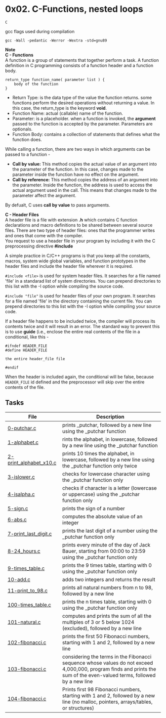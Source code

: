# 0x02. C-Functions, nested loops
``C``

gcc flags used during compilation
```
gcc -Wall -pedantic -Werror -Wextra -std=gnu89
```

**Note**  
**C - Functions**  
A function is a group of statements that together perform a task. A function definition in C programming consists of a function header and a function body.
```
return_type function_name( parameter list ) {
    body of the function
}
```
* Return Type: is the data type of the value the function returns. some functions perform the desired operations without returning a value. In this case, the return_type is the keyword **void**.
* Function Name: actual (callable) name of the function.
* Parameter: is a placeholder. when a function is invoked, the **argument** passed to the function is accepted by the parameter. Parameters are optionals.
* Function Body: contains a collection of statements that defines what the function does.

While calling a function, there are two ways in which arguments can be passed to a function -
* **Call by value:** This method copies the actual value of an argument into the parameter of the function. In this case, changes made to the parameter inside the function have no effect on the argument.
* **Call by reference:** This method copies the address of an argument into the parameter. Inside the function, the address is used to access the actual argument used in the call. This means that changes made to the parameter affect the argument.

By defualt, C uses **call by value** to pass arguments.

**C - Header Files**  
A header file is a file with extension **.h** which contains C function declarations and macro definitions to be shared between several source files. There are two type of header files: ones that the programmer writes and ones that come with the compiler.  
You request to use a header file in your program by including it with the C preprocessing directive **#include**

A simple practice in C/C++ programs is that you keep all the constants, macros, system wide global variables, and function prototypes in the header files and include the header file wherever it is required.

``#include <file>`` is used for system header files. It searches for a file named 'file' in a standarad list of system directories. You can prepend directories to this list with the -I option while compiling the source code.

``#include "file"`` is used for header files of your own program. It searches for a file named 'file' in the directory containing the current file. You can prepend directories to this list with the -I option while compiling your source code.

If a header file happens to be included twice, the compiler will process its contents twice and it will result in an error. The standard way to prevent this is to use **guide** (i.e., enclose the entire real contents of the file in a conditional, like this -
```
#ifndef HEADER_FILE
#define HEADER_FILE

the entire header_file file

#endif
```
When the header is included again, the conditional will be false, because ``HEADER_FILE`` id defined and the preprocessor will skip over the entire contents of the file.


## Tasks
| File | Description |
|------|-------------|
[0-putchar.c](./0-putchar.c) | prints \_putchar, followed by a new line using the \_putchar function
[1-alphabet.c](./1-alphabet.c) | rints the alphabet, in lowercase, followed by a new line using the \_putchar function
[2-print_alphabet_x10.c](./2-print_alphabet_x10.c) | prints 10 times the alphabet, in lowercase, followed by a new line using the \_putchar function only twice
[3-islower.c](./3-islower.c) | checks for lowercase character using the \_putchar function only
[4-isalpha.c](./4-isalpha.c) | checks if character is a letter (lowercase or uppercase) using the \_putchar function only
[5-sign.c](./5-sign.c) | prints the sign of a number
[6-abs.c](./6-abs.c) | computes the absolute value of an integer
[7-print_last_digit.c](./7-print_last_digit.c) | prints the last digit of a number using the \_putchar function only
[8-24_hours.c](./8-24_hours.c) | prints every minute of the day of Jack Bauer, starting from 00:00 to 23:59 using the \_putchar function only
[9-times_table.c](./9-times_table.c) | prints the 9 times table, starting with 0 using the \_putchar function only
[10-add.c](./10-add.c) | adds two integers and returns the result
[11-print_to_98.c](./11-print_to_98.c) | prints all natural numbers from n to 98, followed by a new line
[100-times_table.c](./100-times_table.c) | prints the n times table, starting with 0 using the \_putchar function only
[101-natural.c](./101-natural.c) | computes and prints the sum of all the multiples of 3 or 5 below 1024 (excluded), followed by a new line
[102-fibonacci.c](./102-fibonacci.c) | prints the first 50 Fibonacci numbers, starting with 1 and 2, followed by a new line
[103-fibonacci.c](./103-fibonacci.c) | considering the terms in the Fibonacci sequence whose values do not exceed 4,000,000, program finds and prints the sum of the even-valued terms, followed by a new line
[104-fibonacci.c](./104-fibonacci.c) | Prints first 98 Fibonacci numbers, starting with 1 and 2, followed by a new line (no malloc, pointers, arrays/tables, or structures)
